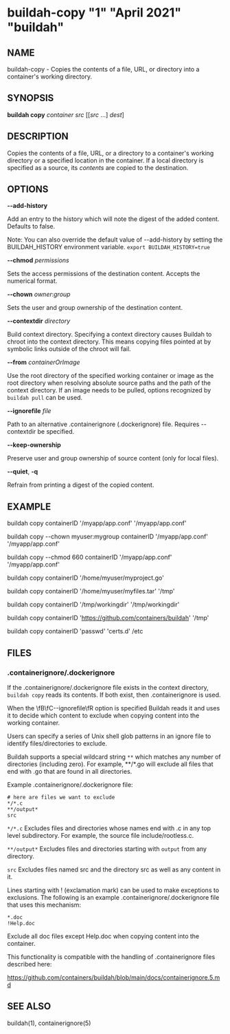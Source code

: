 # buildah-copy "1" "April 2021" "buildah"

## NAME
buildah\-copy - Copies the contents of a file, URL, or directory into a container's working directory.

## SYNOPSIS
**buildah copy** *container* *src* [[*src* ...] *dest*]

## DESCRIPTION
Copies the contents of a file, URL, or a directory to a container's working
directory or a specified location in the container.  If a local directory is
specified as a source, its *contents* are copied to the destination.

## OPTIONS

**--add-history**

Add an entry to the history which will note the digest of the added content.
Defaults to false.

Note: You can also override the default value of --add-history by setting the
BUILDAH\_HISTORY environment variable. `export BUILDAH_HISTORY=true`

**--chmod** *permissions*

Sets the access permissions of the destination content. Accepts the numerical format.

**--chown** *owner*:*group*

Sets the user and group ownership of the destination content.

**--contextdir** *directory*

Build context directory. Specifying a context directory causes Buildah to
chroot into the context directory. This means copying files pointed at
by symbolic links outside of the chroot will fail.

**--from** *containerOrImage*

Use the root directory of the specified working container or image as the root
directory when resolving absolute source paths and the path of the context
directory.  If an image needs to be pulled, options recognized by `buildah pull`
can be used.

**--ignorefile** *file*

Path to an alternative .containerignore (.dockerignore) file. Requires \-\-contextdir be specified.

**--keep-ownership**

Preserve user and group ownership of source content (only for local files).

**--quiet**, **-q**

Refrain from printing a digest of the copied content.

## EXAMPLE

buildah copy containerID '/myapp/app.conf' '/myapp/app.conf'

buildah copy --chown myuser:mygroup containerID '/myapp/app.conf' '/myapp/app.conf'

buildah copy --chmod 660 containerID '/myapp/app.conf' '/myapp/app.conf'

buildah copy containerID '/home/myuser/myproject.go'

buildah copy containerID '/home/myuser/myfiles.tar' '/tmp'

buildah copy containerID '/tmp/workingdir' '/tmp/workingdir'

buildah copy containerID 'https://github.com/containers/buildah' '/tmp'

buildah copy containerID 'passwd' 'certs.d' /etc

## FILES

### .containerignore/.dockerignore

If the .containerignore/.dockerignore file exists in the context directory,
`buildah copy` reads its contents. If both exist, then .containerignore is used.

When the \fB\fC\-\-ignorefile\fR option is specified Buildah reads it and
uses it to decide which content to exclude when copying content into the
working container.

Users can specify a series of Unix shell glob patterns in an ignore file to
identify files/directories to exclude.

Buildah supports a special wildcard string `**` which matches any number of
directories (including zero). For example, **/*.go will exclude all files that
end with .go that are found in all directories.

Example .containerignore/.dockerignore file:

```
# here are files we want to exclude
*/*.c
**/output*
src
```

`*/*.c`
Excludes files and directories whose names end with .c in any top level subdirectory. For example, the source file include/rootless.c.

`**/output*`
Excludes files and directories starting with `output` from any directory.

`src`
Excludes files named src and the directory src as well as any content in it.

Lines starting with ! (exclamation mark) can be used to make exceptions to
exclusions. The following is an example .containerignore/.dockerignore file that uses this
mechanism:
```
*.doc
!Help.doc
```

Exclude all doc files except Help.doc when copying content into the container.

This functionality is compatible with the handling of .containerignore files described here:

https://github.com/containers/buildah/blob/main/docs/containerignore.5.md

## SEE ALSO
buildah(1), containerignore(5)
